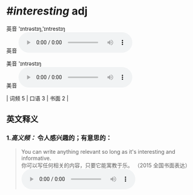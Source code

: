 # ***\#interesting*** adj
英音 'ɪntrəstɪŋ,'ɪntrestɪŋ  
英音
<audio src="./media/interesting-B.aac" controls="controls"></audio>

美音 'ɪntrəstɪŋ  
美音
<audio src="./media/interesting.aac" controls="controls"></audio>



| 词频 5 | 口语 3 | 书面 2 |  

英文释义
---
### 1.*高义频：* **令人感兴趣的；有意思的：**  

 > You can write anything relevant so long as it's interesting and informative.  
 > 你可以写任何相关的内容，只要它能寓教于乐。  （2015 全国书面表达）  
<audio src="./media/interesting-517_AAC.aac" controls="controls"></audio>


